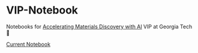 # VIP-Notebook
Notebooks for [Accelerating Materials Discovery with AI](https://vip.gatech.edu/teams/vxp) VIP at Georgia Tech 🐝

[Current Notebook](https://github.com/Todtheguy/VIP-Notebook/blob/main/2025/spring25.md)

